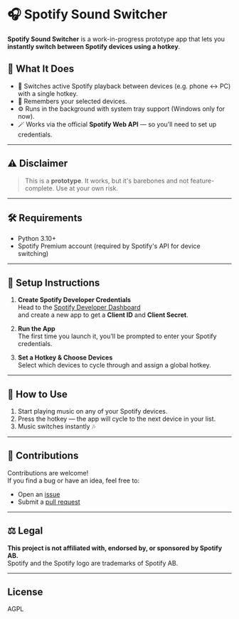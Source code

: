 # 🎧 Spotify Sound Switcher

**Spotify Sound Switcher** is a work-in-progress prototype app that lets you **instantly switch between Spotify devices using a hotkey**.

## 🚀 What It Does

- 🔁 Switches active Spotify playback between devices (e.g. phone ↔ PC) with a single hotkey.
- 🧠 Remembers your selected devices.
- ⚙️ Runs in the background with system tray support (Windows only for now).
- 🪄 Works via the official **Spotify Web API** — so you’ll need to set up credentials.

---

## ⚠️ Disclaimer

> This is a **prototype**. It works, but it's barebones and not feature-complete. Use at your own risk.

---

## 🛠 Requirements

- Python 3.10+
- Spotify Premium account (required by Spotify's API for device switching)

---

## 🧾 Setup Instructions

1. **Create Spotify Developer Credentials**  
   Head to the [Spotify Developer Dashboard](https://developer.spotify.com/dashboard)  
   and create a new app to get a **Client ID** and **Client Secret**.

2. **Run the App**  
   The first time you launch it, you’ll be prompted to enter your Spotify credentials.

3. **Set a Hotkey & Choose Devices**  
   Select which devices to cycle through and assign a global hotkey.

---

## 🧩 How to Use

1. Start playing music on any of your Spotify devices.
2. Press the hotkey — the app will cycle to the next device in your list.
3. Music switches instantly 🎶

---

## 💬 Contributions

Contributions are welcome!  
If you find a bug or have an idea, feel free to:

- Open an [issue](https://github.com/juliuswms/spotify-sound-switcher/issues)
- Submit a [pull request]([https://github.com/juliuswms/spotify-sound-switcher/pulls)

---

## ⚖️ Legal

**This project is not affiliated with, endorsed by, or sponsored by Spotify AB.**  
Spotify and the Spotify logo are trademarks of Spotify AB.

---

## License

AGPL
